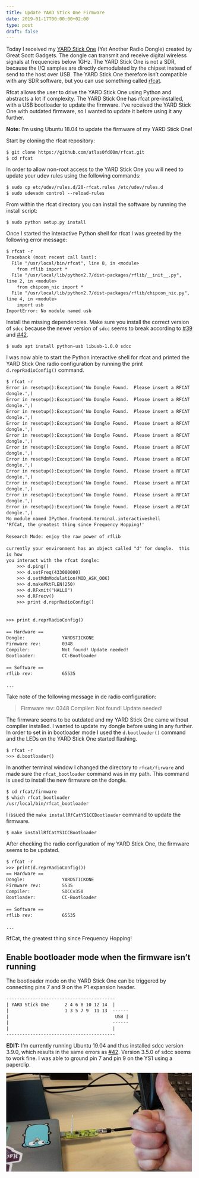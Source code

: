 ```yaml
---
title: Update YARD Stick One Firmware
date: 2019-01-17T00:00:00+02:00
type: post
draft: false
---
```


Today I received my [YARD Stick One](https://greatscottgadgets.com/yardstickone/) (Yet Another Radio Dongle) created by Great Scott Gadgets. The dongle  can transmit and receive digital wireless signals at frequencies below  1GHz. The YARD Stick One is not a SDR, because the I/Q  samples are directly demodulated by the chipset instead of send to the  host over USB. The YARD Stick One therefore isn’t compatible with any  SDR software, but you can use something called [rfcat](https://github.com/atlas0fd00m/rfcat.git).

Rfcat allows the user to drive the YARD Stick One using Python and abstracts a lot if complexity. The YARD Stick One has rfcat  pre-installed, with a USB bootloader to update the firmware. I’ve  received the YARD Stick One with outdated firmware, so I wanted to  update it before using it any further.

**Note:** I’m using Ubuntu 18.04 to update the firmware of my YARD Stick One!

Start by cloning the rfcat repository:

```console
$ git clone https://github.com/atlas0fd00m/rfcat.git
$ cd rfcat
```

In order to allow non-root access to the YARD Stick One you will need to update your udev rules using the following commands:

```console
$ sudo cp etc/udev/rules.d/20-rfcat.rules /etc/udev/rules.d
$ sudo udevadm control --reload-rules
```

From within the rfcat directory you can install the software by running the install script:

```console
$ sudo python setup.py install
```

Once I started the interactive Python shell for rfcat I was greeted by the following error message:

```console
$ rfcat -r
Traceback (most recent call last):
  File "/usr/local/bin/rfcat", line 8, in <module>
    from rflib import *
  File "/usr/local/lib/python2.7/dist-packages/rflib/__init__.py", line 2, in <module>
    from chipcon_nic import *
  File "/usr/local/lib/python2.7/dist-packages/rflib/chipcon_nic.py", line 4, in <module>
    import usb
ImportError: No module named usb
```

Install the missing dependencies. Make sure you install the correct version of `sdcc` because the newer version of `sdcc` seems to break according to [#39](https://github.com/atlas0fd00m/rfcat/issues/39#issuecomment-500005124) and [#42](https://github.com/atlas0fd00m/rfcat/issues/42#issuecomment-499832234).

```console
$ sudo apt install python-usb libusb-1.0.0 sdcc
```

I was now able to start the Python interactive shell for rfcat and  printed the YARD Stick One radio configuration by running the print `d.reprRadioConfig()` command.

```console
$ rfcat -r
Error in resetup():Exception('No Dongle Found.  Please insert a RFCAT dongle.',)
Error in resetup():Exception('No Dongle Found.  Please insert a RFCAT dongle.',)
Error in resetup():Exception('No Dongle Found.  Please insert a RFCAT dongle.',)
Error in resetup():Exception('No Dongle Found.  Please insert a RFCAT dongle.',)
Error in resetup():Exception('No Dongle Found.  Please insert a RFCAT dongle.',)
Error in resetup():Exception('No Dongle Found.  Please insert a RFCAT dongle.',)
Error in resetup():Exception('No Dongle Found.  Please insert a RFCAT dongle.',)
Error in resetup():Exception('No Dongle Found.  Please insert a RFCAT dongle.',)
Error in resetup():Exception('No Dongle Found.  Please insert a RFCAT dongle.',)
Error in resetup():Exception('No Dongle Found.  Please insert a RFCAT dongle.',)
Error in resetup():Exception('No Dongle Found.  Please insert a RFCAT dongle.',)
No module named IPython.frontend.terminal.interactiveshell
'RfCat, the greatest thing since Frequency Hopping!'

Research Mode: enjoy the raw power of rflib

currently your environment has an object called "d" for dongle.  this is how
you interact with the rfcat dongle:
    >>> d.ping()
    >>> d.setFreq(433000000)
    >>> d.setMdmModulation(MOD_ASK_OOK)
    >>> d.makePktFLEN(250)
    >>> d.RFxmit("HALLO")
    >>> d.RFrecv()
    >>> print d.reprRadioConfig()


>>> print d.reprRadioConfig()

== Hardware ==
Dongle:              YARDSTICKONE
Firmware rev:        0348
Compiler:            Not found! Update needed!
Bootloader:          CC-Bootloader

== Software ==
rflib rev:           65535

...
```

Take note of the following message in de radio configuration:

> Firmware rev: 0348 Compiler: Not found! Update needed!

The firmware seems to be outdated and my YARD Stick One came without  compiler installed. I wanted to update my dongle before using in any  further. In order to set in in bootloader mode I used the `d.bootloader()` command and the LEDs on the YARD Stick One started flashing.

```console
$ rfcat -r
>>> d.bootloader()
```

In another terminal window I changed the directory to `rfcat/firware` and made sure the `rfcat_bootloader` command was in my path. This command is used to install the new firmware on the dongle.

```console
$ cd rfcat/firmware
$ which rfcat_bootloader
/usr/local/bin/rfcat_bootloader
```

I issued the `make installRfCatYS1CCBootloader` command to update the firmware.

```console
$ make installRfCatYS1CCBootloader
```

After checking the radio configuration of my YARD Stick One, the firmware seems to be updated.

```console
$ rfcat -r
>>> print(d.reprRadioConfig())
== Hardware ==
Dongle:              YARDSTICKONE
Firmware rev:        5535
Compiler:            SDCCv350
Bootloader:          CC-Bootloader

== Software ==
rflib rev:           65535

...
```

RfCat, the greatest thing since Frequency Hopping!

## Enable bootloader mode when the firmware isn’t running

The bootloader mode on the YARD Stick One can be triggered by connecting pins 7 and 9 on the P1 expansion header.

```
-----------------------------------------
| YARD Stick One      2 4 6 8 10 12 14  |
|                     1 3 5 7 9  11 13  ------
|                                        USB |
|                                       ------
|                                       |
-----------------------------------------
```

**EDIT:** I’m currently running Ubuntu 19.04 and thus installed sdcc version 3.9.0, which results in the same errors as [#42](https://github.com/atlas0fd00m/rfcat/issues/42). Version 3.5.0 of sdcc seems to work fine. I was able to ground pin 7 and pin 9 on the YS1 using a paperclip.

![Enable bootloader mode on the YARD Stick One using a paperclip](/images/posts/2019/01/17/ys1_bootloader.jpg)
